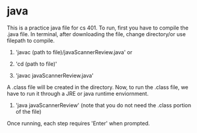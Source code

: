 # java


This is a practice java file for cs 401. To run, first you have to compile the .java file. In terminal, after downloading the file, change directory/or use filepath to compile. 

1) 'javac (path to file)/javaScannerReview.java'
or

1) 'cd (path to file)'
2) 'javac javaScannerReview.java'

A .class file will be created in the directory. Now, to run the .class file, we have to run it through a JRE or java runtime enviornment. 

1) 'java javaScannerReview' (note that you do not need the .class portion of the file)


Once running, each step requires 'Enter' when prompted. 
